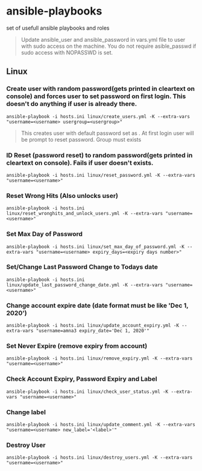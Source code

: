 # ansible-playbooks
set of usefull ansible playbooks and roles

> Update ansible_user and ansible_password in vars.yml file to user with sudo access on the machine. You do not require asible_passwd if sudo access with NOPASSWD is set.

## Linux
### Create user with random password(gets printed in cleartext on console) and forces user to set password on first login. This doesn't do anything if user is already there.
`ansible-playbook -i hosts.ini linux/create_users.yml -K --extra-vars "username=<username> usergroup=<usergroup>"`

> This creates user with default password set as <username>. At first login user will be prompt to reset password.
> Group <usergroup> must exists


### ID Reset (password reset) to random password(gets printed in cleartext on console). Fails if user doesn't exists.
`ansible-playbook -i hosts.ini linux/reset_password.yml -K --extra-vars "username=<username>"`

### Reset Wrong Hits (Also unlocks user)
`ansible-playbook -i hosts.ini linux/reset_wronghits_and_unlock_users.yml -K --extra-vars "username=<username>"`

### Set Max Day of Password
`ansible-playbook -i hosts.ini linux/set_max_day_of_password.yml -K --extra-vars "username=<username> expiry_days=<expiry days number>"`

### Set/Change Last Password Change to Todays date
`ansible-playbook -i hosts.ini linux/update_last_password_change_date.yml -K --extra-vars "username=<username>"`

### Change account expire date (date format must be like 'Dec 1, 2020')
`ansible-playbook -i hosts.ini linux/update_account_expiry.yml -K --extra-vars "username=amna3 expiry_date='Dec 1, 2020'"`

### Set Never Expire (remove expiry from account)
`ansible-playbook -i hosts.ini linux/remove_expiry.yml -K --extra-vars "username=<username>"`

### Check Account Expiry, Password Expiry and Label
`ansible-playbook -i hosts.ini linux/check_user_status.yml -K --extra-vars "username=<username>"`

### Change label
`ansible-playbook -i hosts.ini linux/update_comment.yml -K --extra-vars "username=<username> new_label='<label>'"`

### Destroy User
`ansible-playbook -i hosts.ini linux/destroy_users.yml -K --extra-vars "username=<username>"`